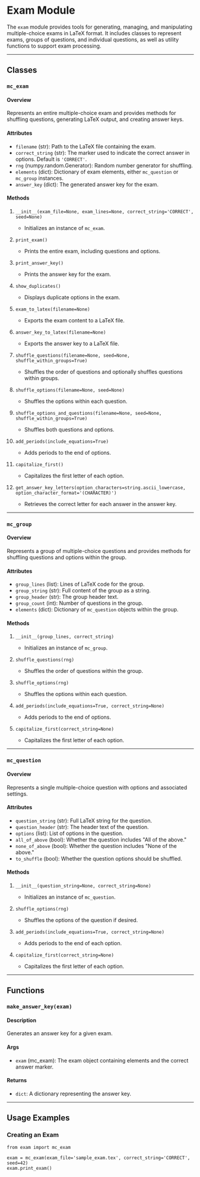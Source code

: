 # Exam Module

The `exam` module provides tools for generating, managing, and manipulating multiple-choice exams in LaTeX format. It includes classes to represent exams, groups of questions, and individual questions, as well as utility functions to support exam processing.

---

## Classes

### `mc_exam`
#### Overview
Represents an entire multiple-choice exam and provides methods for shuffling questions, generating LaTeX output, and creating answer keys.

#### Attributes
- `filename` (str): Path to the LaTeX file containing the exam.
- `correct_string` (str): The marker used to indicate the correct answer in options. Default is `'CORRECT'`.
- `rng` (numpy.random.Generator): Random number generator for shuffling.
- `elements` (dict): Dictionary of exam elements, either `mc_question` or `mc_group` instances.
- `answer_key` (dict): The generated answer key for the exam.

#### Methods
1. `__init__(exam_file=None, exam_lines=None, correct_string='CORRECT', seed=None)`
   - Initializes an instance of `mc_exam`.

2. `print_exam()`
   - Prints the entire exam, including questions and options.

3. `print_answer_key()`
   - Prints the answer key for the exam.

4. `show_duplicates()`
   - Displays duplicate options in the exam.

5. `exam_to_latex(filename=None)`
   - Exports the exam content to a LaTeX file.

6. `answer_key_to_latex(filename=None)`
   - Exports the answer key to a LaTeX file.

7. `shuffle_questions(filename=None, seed=None, shuffle_within_groups=True)`
   - Shuffles the order of questions and optionally shuffles questions within groups.

8. `shuffle_options(filename=None, seed=None)`
   - Shuffles the options within each question.

9. `shuffle_options_and_questions(filename=None, seed=None, shuffle_within_groups=True)`
   - Shuffles both questions and options.

10. `add_periods(include_equations=True)`
    - Adds periods to the end of options.

11. `capitalize_first()`
    - Capitalizes the first letter of each option.

12. `get_answer_key_letters(option_characters=string.ascii_lowercase, option_character_format='(CHARACTER)')`
    - Retrieves the correct letter for each answer in the answer key.

---

### `mc_group`
#### Overview
Represents a group of multiple-choice questions and provides methods for shuffling questions and options within the group.

#### Attributes
- `group_lines` (list): Lines of LaTeX code for the group.
- `group_string` (str): Full content of the group as a string.
- `group_header` (str): The group header text.
- `group_count` (int): Number of questions in the group.
- `elements` (dict): Dictionary of `mc_question` objects within the group.

#### Methods
1. `__init__(group_lines, correct_string)`
   - Initializes an instance of `mc_group`.

2. `shuffle_questions(rng)`
   - Shuffles the order of questions within the group.

3. `shuffle_options(rng)`
   - Shuffles the options within each question.

4. `add_periods(include_equations=True, correct_string=None)`
   - Adds periods to the end of options.

5. `capitalize_first(correct_string=None)`
   - Capitalizes the first letter of each option.

---

### `mc_question`
#### Overview
Represents a single multiple-choice question with options and associated settings.

#### Attributes
- `question_string` (str): Full LaTeX string for the question.
- `question_header` (str): The header text of the question.
- `options` (list): List of options in the question.
- `all_of_above` (bool): Whether the question includes "All of the above."
- `none_of_above` (bool): Whether the question includes "None of the above."
- `to_shuffle` (bool): Whether the question options should be shuffled.

#### Methods
1. `__init__(question_string=None, correct_string=None)`
   - Initializes an instance of `mc_question`.

2. `shuffle_options(rng)`
   - Shuffles the options of the question if desired.

3. `add_periods(include_equations=True, correct_string=None)`
   - Adds periods to the end of each option.

4. `capitalize_first(correct_string=None)`
   - Capitalizes the first letter of each option.

---

## Functions

### `make_answer_key(exam)`
#### Description
Generates an answer key for a given exam.

#### Args
- `exam` (mc_exam): The exam object containing elements and the correct answer marker.

#### Returns
- `dict`: A dictionary representing the answer key.

---

## Usage Examples

### Creating an Exam
	
	from exam import mc_exam
	
	exam = mc_exam(exam_file='sample_exam.tex', correct_string='CORRECT', seed=42)
	exam.print_exam()

